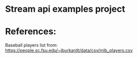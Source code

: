 # Stream api examples project

# References:
Baseball players list from: https://people.sc.fsu.edu/~jburkardt/data/csv/mlb_players.csv